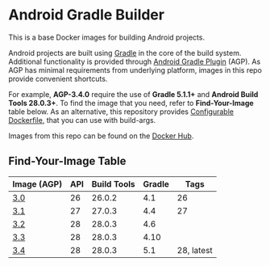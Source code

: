 # Android Gradle Builder

This is a base Docker images for building Android projects.

Android projects are built using [Gradle](https://gradle.org/) in the core of the build system.
Additional functionality is provided through [Android Gradle Plugin](https://developer.android.com/studio/releases/gradle-plugin) (AGP).
As AGP has minimal requirements from underlying platform, images in this repo provide convenient shortcuts.

For example, __AGP-3.4.0__ require the use of __Gradle 5.1.1+__ and __Android Build Tools 28.0.3+__.
To find the image that you need, refer to __Find-Your-Image__ table below.
As an alternative, this repository provides [Configurable Dockerfile](Dockerfile), that you can use with build-args.

Images from this repo can be found on the [Docker Hub](https://hub.docker.com/r/tsb99x/android-gradle-builder).

## Find-Your-Image Table

| Image (AGP) | API | Build Tools | Gradle | Tags |
|---|---|---|---|---|
| [3.0](agp-3.0/Dockerfile) | 26 | 26.0.2 | 4.1  | 26         |
| [3.1](agp-3.1/Dockerfile) | 27 | 27.0.3 | 4.4  | 27         |
| [3.2](agp-3.2/Dockerfile) | 28 | 28.0.3 | 4.6  |            |
| [3.3](agp-3.3/Dockerfile) | 28 | 28.0.3 | 4.10 |            |
| [3.4](agp-3.4/Dockerfile) | 28 | 28.0.3 | 5.1  | 28, latest |
